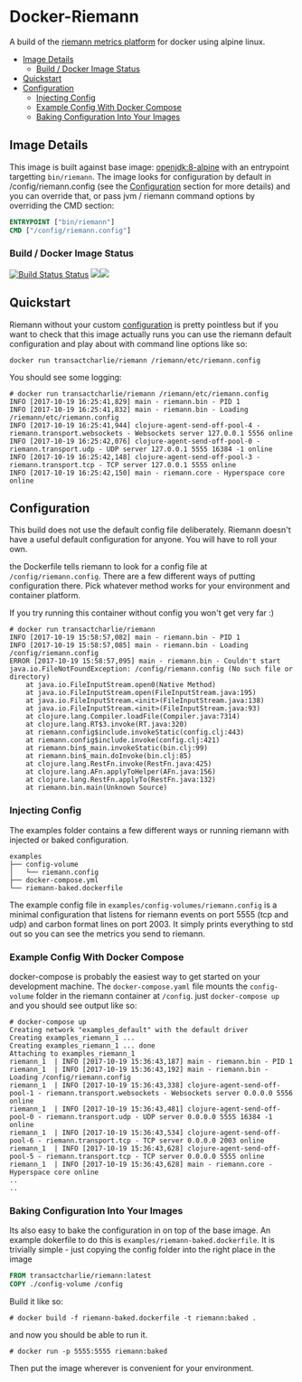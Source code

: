 # Docker-Riemann

A build of the [riemann metrics platform](http://riemann.io) for docker using alpine linux.

* [Image Details](#image-details)
  * [Build / Docker Image Status](#build--docker-image-status)
* [Quickstart](#quickstart)
* [Configuration](#configuration)
  * [Injecting Config](#injecting-config)
  * [Example Config With Docker Compose](#example-config-with-docker-compose)
  * [Baking Configuration Into Your Images](#baking-configuration-into-your-images)

## Image Details
This image is built against base image: [openjdk:8-alpine](https://hub.docker.com/_/openjdk/) with an entrypoint targetting `bin/riemann`. The image looks for configuration by default in /config/riemann.config (see the [Configuration](#configuration) section for more details) and you can override that, or pass jvm / riemann command options by overriding the CMD section:

```Dockerfile
ENTRYPOINT ["bin/riemann"]
CMD ["/config/riemann.config"]
```

### Build / Docker Image Status

[![Build Status Status](https://travis-ci.org/TransactCharlie/docker-riemann.svg?branch=master)](https://travis-ci.org/TransactCharlie/docker-riemann)
[![](https://images.microbadger.com/badges/image/transactcharlie/riemann.svg)](https://microbadger.com/images/transactcharlie/riemann "Get your own image badge on microbadger.com")[![](https://images.microbadger.com/badges/version/transactcharlie/riemann.svg)](https://microbadger.com/images/transactcharlie/riemann "Get your own version badge on microbadger.com")
</p>

## Quickstart

Riemann without your custom [configuration](#configuration) is pretty pointless but if you want to check that this image actually runs you can use the riemann default configuration and play about with command line options like so:

```
docker run transactcharlie/riemann /riemann/etc/riemann.config
```

You should see some logging:
```
# docker run transactcharlie/riemann /riemann/etc/riemann.config
INFO [2017-10-19 16:25:41,829] main - riemann.bin - PID 1
INFO [2017-10-19 16:25:41,832] main - riemann.bin - Loading /riemann/etc/riemann.config
INFO [2017-10-19 16:25:41,944] clojure-agent-send-off-pool-4 - riemann.transport.websockets - Websockets server 127.0.0.1 5556 online
INFO [2017-10-19 16:25:42,076] clojure-agent-send-off-pool-0 - riemann.transport.udp - UDP server 127.0.0.1 5555 16384 -1 online
INFO [2017-10-19 16:25:42,148] clojure-agent-send-off-pool-3 - riemann.transport.tcp - TCP server 127.0.0.1 5555 online
INFO [2017-10-19 16:25:42,150] main - riemann.core - Hyperspace core online
```

## Configuration
This build does not use the default config file deliberately. Riemann doesn't have a useful default configuration for anyone. You will have to roll your own.

the Dockerfile tells riemann to look for a config file at `/config/riemann.config`. There are a few different ways of putting configuration there. Pick whatever method works for your environment and container platform.

If you try running this container without config you won't get very far :)

```
# docker run transactcharlie/riemann
INFO [2017-10-19 15:58:57,082] main - riemann.bin - PID 1
INFO [2017-10-19 15:58:57,085] main - riemann.bin - Loading /config/riemann.config
ERROR [2017-10-19 15:58:57,095] main - riemann.bin - Couldn't start
java.io.FileNotFoundException: /config/riemann.config (No such file or directory)
	at java.io.FileInputStream.open0(Native Method)
	at java.io.FileInputStream.open(FileInputStream.java:195)
	at java.io.FileInputStream.<init>(FileInputStream.java:138)
	at java.io.FileInputStream.<init>(FileInputStream.java:93)
	at clojure.lang.Compiler.loadFile(Compiler.java:7314)
	at clojure.lang.RT$3.invoke(RT.java:320)
	at riemann.config$include.invokeStatic(config.clj:443)
	at riemann.config$include.invoke(config.clj:421)
	at riemann.bin$_main.invokeStatic(bin.clj:99)
	at riemann.bin$_main.doInvoke(bin.clj:85)
	at clojure.lang.RestFn.invoke(RestFn.java:425)
	at clojure.lang.AFn.applyToHelper(AFn.java:156)
	at clojure.lang.RestFn.applyTo(RestFn.java:132)
	at riemann.bin.main(Unknown Source)
```

### Injecting Config

The examples folder contains a few different ways or running riemann with injected or baked configuration.

```
examples
├── config-volume
│   └── riemann.config
├── docker-compose.yml
└── riemann-baked.dockerfile
```

The example config file in `examples/config-volumes/riemann.config` is a minimal configuration that listens for riemann events on port 5555 (tcp and udp) and carbon format lines on port 2003. It simply prints everything to std out so you can see the metrics you send to riemann.

### Example Config With Docker Compose

docker-compose is probably the easiest way to get started on your development machine. The `docker-compose.yaml` file mounts the `config-volume` folder in the riemann container at `/config`. just `docker-compose up` and you should see output like so:

```
# docker-compose up
Creating network "examples_default" with the default driver
Creating examples_riemann_1 ...
Creating examples_riemann_1 ... done
Attaching to examples_riemann_1
riemann_1  | INFO [2017-10-19 15:36:43,187] main - riemann.bin - PID 1
riemann_1  | INFO [2017-10-19 15:36:43,192] main - riemann.bin - Loading /config/riemann.config
riemann_1  | INFO [2017-10-19 15:36:43,338] clojure-agent-send-off-pool-1 - riemann.transport.websockets - Websockets server 0.0.0.0 5556 online
riemann_1  | INFO [2017-10-19 15:36:43,481] clojure-agent-send-off-pool-0 - riemann.transport.udp - UDP server 0.0.0.0 5555 16384 -1 online
riemann_1  | INFO [2017-10-19 15:36:43,534] clojure-agent-send-off-pool-6 - riemann.transport.tcp - TCP server 0.0.0.0 2003 online
riemann_1  | INFO [2017-10-19 15:36:43,628] clojure-agent-send-off-pool-5 - riemann.transport.tcp - TCP server 0.0.0.0 5555 online
riemann_1  | INFO [2017-10-19 15:36:43,628] main - riemann.core - Hyperspace core online
..
..
```

### Baking Configuration Into Your Images
Its also easy to bake the configuration in on top of the base image. An example dokerfile to do this is `examples/riemann-baked.dockerfile`. It is trivially simple - just copying the config folder into the right place in the image

```dockerfile
FROM transactcharlie/riemann:latest
COPY ./config-volume /config
```

Build it like so:
```
# docker build -f riemann-baked.dockerfile -t riemann:baked .
```

and now you should be able to run it.
```
# docker run -p 5555:5555 riemann:baked
```
Then put the image wherever is convenient for your environment.
